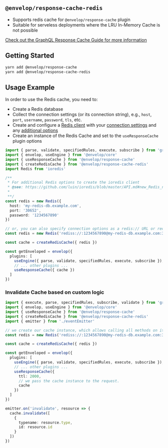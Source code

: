 ## `@envelop/response-cache-redis`

- Supports redis cache for `@envelop/response-cache` plugin
- Suitable for serveless deployments where the LRU In-Memory Cache is not possible

[Check out the GraphQL Response Cache Guide for more information](https://envelop.dev/docs/guides/adding-a-graphql-response-cache)

## Getting Started

```bash
yarn add @envelop/response-cache
yarn add @envelop/response-cache-redis
```

## Usage Example

In order to use the Redis cache, you need to:

- Create a Redis database
- Collect the connection settings (or its connection string), e.g., `host`, `port`, `username`,
  `password`, `tls`, etc.
- Create and configure a [Redis client](https://github.com/luin/ioredis) with your
  [connection settings](https://github.com/luin/ioredis/blob/master/API.md#Redis) and any
  [additional options](https://github.com/luin/ioredis/blob/master/API.md#new_Redis_new)
- Create an instance of the Redis Cache and set to the `useResponseCache` plugin options

```ts
import { parse, validate, specifiedRules, execute, subscribe } from 'graphql'
import { envelop, useEngine } from '@envelop/core'
import { useResponseCache } from '@envelop/response-cache'
import { createRedisCache } from '@envelop/response-cache-redis'
import Redis from 'ioredis'

/**
 * For additional Redis options to create the ioredis client
 * @see: https://github.com/luin/ioredis/blob/master/API.md#new_Redis_new
 *
 **/
const redis = new Redis({
  host: 'my-redis-db.example.com',
  port: '30652',
  password: '1234567890'
})

// or, you can also specify connection options as a redis:// URL or rediss:// URL when using TLS encryption
const redis = new Redis('rediss://:1234567890@my-redis-db.example.com:30652')

const cache = createRedisCache({ redis })

const getEnveloped = envelop({
  plugins: [
    useEngine({ parse, validate, specifiedRules, execute, subscribe }),
    // ... other plugins ...
    useResponseCache({ cache })
  ]
})
```

### Invalidate Cache based on custom logic

```ts
import { execute, parse, specifiedRules, subscribe, validate } from 'graphql'
import { envelop, useEngine } from '@envelop/core'
import { useResponseCache } from '@envelop/response-cache'
import { createRedisCache } from '@envelop/response-cache-redis'
import { emitter } from './eventEmitter'

// we create our cache instance, which allows calling all methods on it
const redis = new Redis('rediss://:1234567890@my-redis-db.example.com:30652')

const cache = createRedisCache({ redis })

const getEnveloped = envelop({
  plugins: [
    useEngine({ parse, validate, specifiedRules, execute, subscribe }),
    // ... other plugins ...
    useResponseCache({
      ttl: 2000,
      // we pass the cache instance to the request.
      cache
    })
  ]
})

emitter.on('invalidate', resource => {
  cache.invalidate([
    {
      typename: resource.type,
      id: resource.id
    }
  ])
})
```
